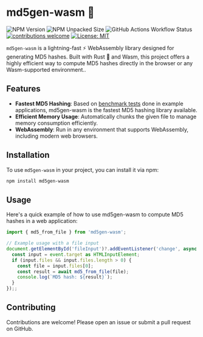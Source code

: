 # md5gen-wasm 🦀

![NPM Version](https://img.shields.io/npm/v/md5gen-wasm)
![NPM Unpacked Size](https://img.shields.io/npm/unpacked-size/md5gen-wasm)
![GitHub Actions Workflow Status](https://img.shields.io/github/actions/workflow/status/tkasuz/md5-wasm/pr-checks.yml)
[![contributions welcome](https://img.shields.io/badge/contributions-welcome-brightgreen.svg?style=flat)](https://github.com/dwyl/esta/issues)
[![License: MIT](https://img.shields.io/badge/License-MIT-yellow.svg)](https://opensource.org/licenses/MIT)

`md5gen-wasm` is a lightning-fast ⚡️ WebAssembly library designed for generating MD5 hashes. Built with Rust 🦀 and Wasm, this project offers a highly efficient way to compute MD5 hashes directly in the browser or any Wasm-supported environment..

## Features

- **Fastest MD5 Hashing**:  Based on [benchmark tests](./example/) done in example applications, md5gen-wasm is the fastest MD5 hashing library available.
- **Efficient Memory Usage**: Automatically chunks the given file to manage memory consumption efficiently.
- **WebAssembly**: Run in any environment that supports WebAssembly, including modern web browsers.

## Installation

To use `md5gen-wasm` in your project, you can install it via npm:

```sh
npm install md5gen-wasm
```

## Usage
Here's a quick example of how to use md5gen-wasm to compute MD5 hashes in a web application:

```typescript
import { md5_from_file } from 'md5gen-wasm';

// Example usage with a file input
document.getElementById('fileInput')?.addEventListener('change', async (event: Event) => {
  const input = event.target as HTMLInputElement;
  if (input.files && input.files.length > 0) {
    const file = input.files[0];
    const result = await md5_from_file(file);
    console.log(`MD5 hash: ${result}`);
  }
});;
```

## Contributing
Contributions are welcome! Please open an issue or submit a pull request on GitHub.
